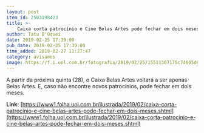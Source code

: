 ```yaml
---
layout: post
item_id: 2503198423
title: >-
    Caixa corta patrocínio e Cine Belas Artes pode fechar em dois meses
author: Tatu D'Oquei
date: 2019-02-25 17:39:00
pub_date: 2019-02-25 17:39:00
time_added: 2019-02-27 11:27:47
category: avisamos
image: https://f.i.uol.com.br/fotografia/2019/02/25/15511307175c74605d6c7de_1551130717_3x2_rt.jpg
---
```


A partir da próxima quinta (28), o Caixa Belas Artes voltará a ser apenas Belas Artes. E, caso não encontre novos patrocínios, pode fechar em dois meses.

**Link:** [https://www1.folha.uol.com.br/ilustrada/2019/02/caixa-corta-patrocinio-e-cine-belas-artes-pode-fechar-em-dois-meses.shtml](https://www1.folha.uol.com.br/ilustrada/2019/02/caixa-corta-patrocinio-e-cine-belas-artes-pode-fechar-em-dois-meses.shtml)

